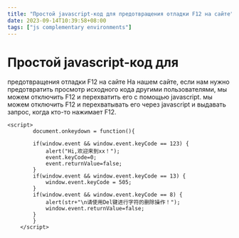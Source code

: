 ```yaml
--- 
title: "Простой javascript-код для предотвращения отладки F12 на сайте" 
date: 2023-09-14T10:39:58+08:00
tags: ["js complementary environments"] 
--- 
```

# Простой javascript-код для 
предотвращения отладки F12 на сайте На нашем сайте, если нам нужно предотвратить просмотр исходного кода другими пользователями, мы можем отключить F12 и перехватить его с помощью javascript. мы можем отключить F12 и перехватывать его через javascript и выдавать запрос, когда кто-то нажимает F12.


```
<script>
		document.onkeydown = function(){

	    if(window.event && window.event.keyCode == 123) {
	        alert("Hi,欢迎来到xx！");
	        event.keyCode=0;
	        event.returnValue=false;
	    }
	    if(window.event && window.event.keyCode == 13) {
	        window.event.keyCode = 505;
	    }
	    if(window.event && window.event.keyCode == 8) {
	        alert(str+"\n请使用Del键进行字符的删除操作！");
	        window.event.returnValue=false;
	    }
		}
	</script>
```